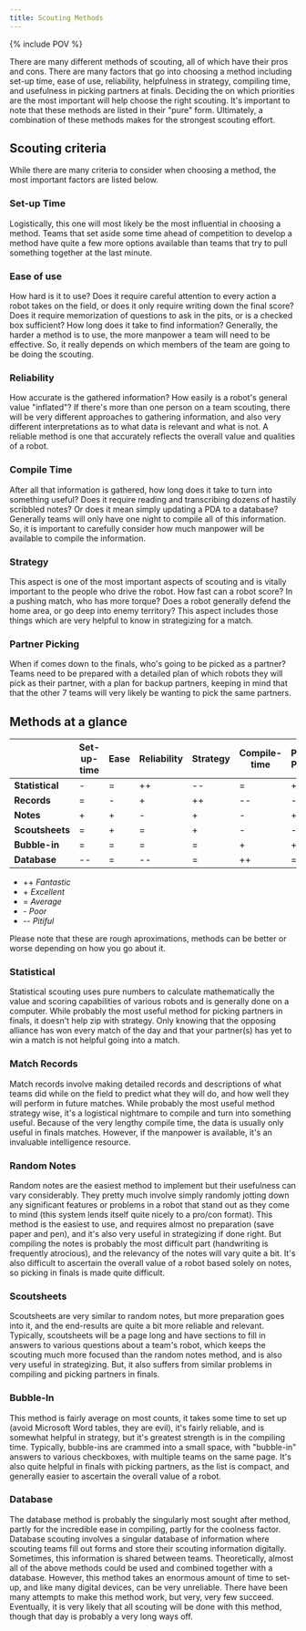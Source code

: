 ```yaml
---
title: Scouting Methods
---
```


{% include POV %}

There are many different methods of scouting, all of which have their pros and
cons. There are many factors that go into choosing a method including set-up
time, ease of use, reliability, helpfulness in strategy, compiling time, and
usefulness in picking partners at finals. Deciding the on which priorities are
the most important will help choose the right scouting. It's important to note
that these methods are listed in their "pure" form. Ultimately, a combination
of these methods makes for the strongest scouting effort.


## Scouting criteria

While there are many criteria to consider when choosing a method, the most
important factors are listed below.


### Set-up Time

Logistically, this one will most likely be the most influential in choosing a
method. Teams that set aside some time ahead of competition to develop a
method have quite a few more options available than teams that try to pull
something together at the last minute.


### Ease of use

How hard is it to use? Does it require careful attention to every action a
robot takes on the field, or does it only require writing down the final
score? Does it require memorization of questions to ask in the pits, or is a
checked box sufficient? How long does it take to find information? Generally,
the harder a method is to use, the more manpower a team will need to be
effective. So, it really depends on which members of the team are going to be
doing the scouting.


### Reliability

How accurate is the gathered information? How easily is a robot's general
value "inflated"? If there's more than one person on a team scouting, there
will be very different approaches to gathering information, and also very
different interpretations as to what data is relevant and what is not. A
reliable method is one that accurately reflects the overall value and
qualities of a robot.


### Compile Time

After all that information is gathered, how long does it take to turn into
something useful? Does it require reading and transcribing dozens of hastily
scribbled notes? Or does it mean simply updating a PDA to a database?
Generally teams will only have one night to compile all of this information.
So, it is important to carefully consider how much manpower will be available
to compile the information.


### Strategy

This aspect is one of the most important aspects of scouting and is vitally
important to the people who drive the robot. How fast can a robot score? In a
pushing match, who has more torque? Does a robot generally defend the home
area, or go deep into enemy territory? This aspect includes those things which
are very helpful to know in strategizing for a match.


### Partner Picking

When if comes down to the finals, who's going to be picked as a partner? Teams
need to be prepared with a detailed plan of which robots they will pick as
their partner, with a plan for backup partners, keeping in mind that that the
other 7 teams will very likely be wanting to pick the same partners.


## Methods at a glance

|| **Set-up-time** | **Ease** | **Reliability** | **Strategy** | **Compile-time** | **Partner Picking**  
---|---|---|---|---|---|---  
**Statistical** | - | = | ++ | \-- | = | +  
**Records** | = | - | + | ++ | \-- | -  
**Notes** | + | + | - | + | - | ++  
**Scoutsheets** | = | + | = | + | - | -  
**Bubble-in** | = | = | = | = | + | +  
**Database** | \-- | = | \-- | = | ++ | =  
  
  * ++ _Fantastic_
  * \+ _Excellent_
  * = _Average_
  * \- _Poor_
  * \-- _Pitiful_

Please note that these are rough aproximations, methods can be better or worse
depending on how you go about it.


### Statistical

Statistical scouting uses pure numbers to calculate mathematically the value
and scoring capabilities of various robots and is generally done on a
computer. While probably the most useful method for picking partners in
finals, it doesn't help zip with strategy. Only knowing that the opposing
alliance has won every match of the day and that your partner(s) has yet to
win a match is not helpful going into a match.


### Match Records

Match records involve making detailed records and descriptions of what teams
did while on the field to predict what they will do, and how well they will
perform in future matches. While probably the most useful method strategy
wise, it's a logistical nightmare to compile and turn into something useful.
Because of the very lengthy compile time, the data is usually only useful in
finals matches. However, if the manpower is available, it's an invaluable
intelligence resource.

### Random Notes

Random notes are the easiest method to implement but their usefulness can vary
considerably. They pretty much involve simply randomly jotting down any
significant features or problems in a robot that stand out as they come to
mind (this system lends itself quite nicely to a pro/con format). This method
is the easiest to use, and requires almost no preparation (save paper and
pen), and it's also very useful in strategizing if done right. But compiling
the notes is probably the most difficult part (handwriting is frequently
atrocious), and the relevancy of the notes will vary quite a bit. It's also
difficult to ascertain the overall value of a robot based solely on notes, so
picking in finals is made quite difficult.

### Scoutsheets

Scoutsheets are very similar to random notes, but more preparation goes into
it, and the end-results are quite a bit more reliable and relevant. Typically,
scoutsheets will be a page long and have sections to fill in answers to
various questions about a team's robot, which keeps the scouting much more
focused than the random notes method, and is also very useful in strategizing.
But, it also suffers from similar problems in compiling and picking partners
in finals.

### Bubble-In

This method is fairly average on most counts, it takes some time to set up
(avoid Microsoft Word tables, they are evil), it's fairly reliable, and is
somewhat helpful in strategy, but it's greatest strength is in the compiling
time. Typically, bubble-ins are crammed into a small space, with "bubble-in"
answers to various checkboxes, with multiple teams on the same page. It's also
quite helpful in finals with picking partners, as the list is compact, and
generally easier to ascertain the overall value of a robot.

### Database

The database method is probably the singularly most sought after method,
partly for the incredible ease in compiling, partly for the coolness factor.
Database scouting involves a singular database of information where scouting
teams fill out forms and store their scouting information digitally.
Sometimes, this information is shared between teams. Theoretically, almost all
of the above methods could be used and combined together with a database.
However, this method takes an enormous amount of time to set-up, and like many
digital devices, can be very unreliable. There have been many attempts to make
this method work, but very, very few succeed. Eventually, it is very likely
that all scouting will be done with this method, though that day is probably a
very long ways off.
